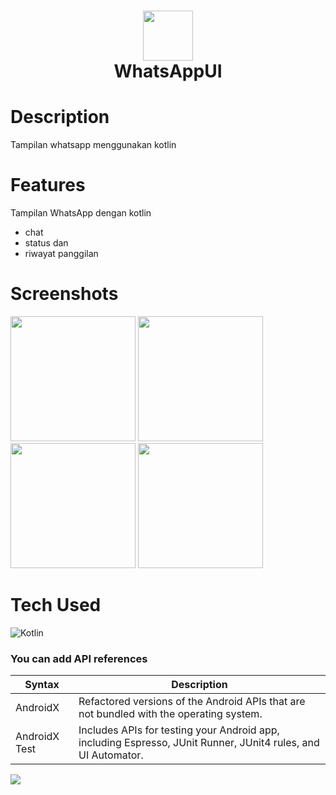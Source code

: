 <div align="center">
      <h1> <img src="https://www.google.com/url?sa=i&url=https%3A%2F%2Fid.m.wikipedia.org%2Fwiki%2FBerkas%3AWhatsApp.svg&psig=AOvVaw0zBCGJk1fvO0KbNaA6xzNi&ust=1677760664503000&source=images&cd=vfe&ved=0CBAQjRxqFwoTCLjiwtTfuv0CFQAAAAAdAAAAABAE" width="80px"><br/>WhatsAppUI</h1>
     </div>


# Description
Tampilan whatsapp menggunakan kotlin

# Features
Tampilan WhatsApp dengan kotlin
 * chat
 * status dan
 * riwayat panggilan
# Screenshots
 <img src="https://user-images.githubusercontent.com/119332007/222139211-4f1127ff-2a46-438e-94fe-48412e80e572.png" width="200"> <img src="https://user-images.githubusercontent.com/119332007/222139302-6921ab1a-962b-40dd-9447-0cd1ce015226.png" width="200"> <img src="https://user-images.githubusercontent.com/119332007/222139361-c7cec2b0-7b60-4b4a-8268-5601acd4b2a1.png" width="200"> <img src="https://user-images.githubusercontent.com/119332007/222139392-00b4e4aa-f1a0-4269-8a7a-6987bc340072.png" width="200">
# Tech Used
 ![Kotlin](https://img.shields.io/badge/kotlin-%230095D5.svg?style=for-the-badge&logo=kotlin&logoColor=white)
      

### You can add API references
| Syntax | Description |
| ----------- | ----------- |
| AndroidX | Refactored versions of the Android APIs that are not bundled with the operating system. |
| AndroidX Test | Includes APIs for testing your Android app, including Espresso, JUnit Runner, JUnit4 rules, and UI Automator. |
 
![](https://img.shields.io/badge/IMAGES-4298B8.svg?style=for-the-badge&logoColor=white)


      
<!-- </> with 💛 by readMD (https://readmd.itsvg.in) -->
    

